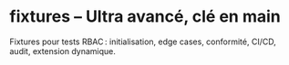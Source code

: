 # fixtures – Ultra avancé, clé en main

Fixtures pour tests RBAC : initialisation, edge cases, conformité, CI/CD, audit, extension dynamique.
